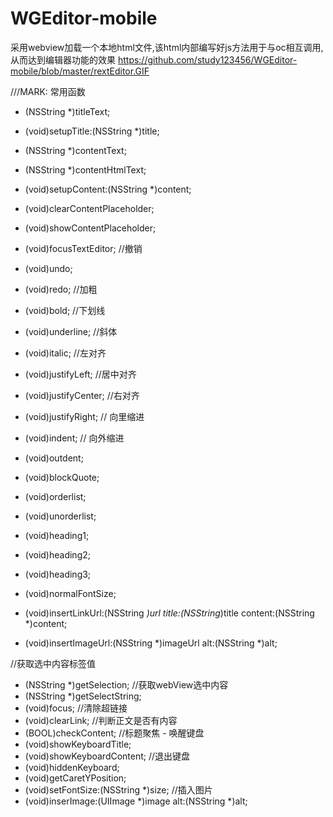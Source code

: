 # WGEditor-mobile
采用webview加载一个本地html文件,该html内部编写好js方法用于与oc相互调用,从而达到编辑器功能的效果
<imag src="https://github.com/study123456/WGEditor-mobile/blob/master/rextEditor.GIF"/>
https://github.com/study123456/WGEditor-mobile/blob/master/rextEditor.GIF

///MARK: 常用函数
- (NSString *)titleText;
- (void)setupTitle:(NSString *)title;
- (NSString *)contentText;
- (NSString *)contentHtmlText;
- (void)setupContent:(NSString *)content;
- (void)clearContentPlaceholder;
- (void)showContentPlaceholder;
- (void)focusTextEditor;
//撤销
- (void)undo;
- (void)redo;
//加粗
- (void)bold;
//下划线
- (void)underline;
//斜体
- (void)italic;
//左对齐
- (void)justifyLeft;
//居中对齐
- (void)justifyCenter;
//右对齐
- (void)justifyRight;
// 向里缩进
- (void)indent;
// 向外缩进
- (void)outdent;

- (void)blockQuote;

- (void)orderlist;
- (void)unorderlist;

- (void)heading1;
- (void)heading2;
- (void)heading3;
- (void)normalFontSize;

- (void)insertLinkUrl:(NSString *)url title:(NSString*)title content:(NSString *)content;
- (void)insertImageUrl:(NSString *)imageUrl alt:(NSString *)alt;

//获取选中内容标签值
- (NSString *)getSelection;
//获取webView选中内容
- (NSString *)getSelectString;
- (void)focus;
//清除超链接
- (void)clearLink;
//判断正文是否有内容
- (BOOL)checkContent;
//标题聚焦 - 唤醒键盘
- (void)showKeyboardTitle;
- (void)showKeyboardContent;
//退出键盘
- (void)hiddenKeyboard;
- (void)getCaretYPosition;
- (void)setFontSize:(NSString *)size;
//插入图片
- (void)inserImage:(UIImage *)image alt:(NSString *)alt;
